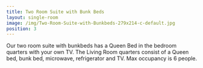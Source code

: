 ```yaml
---
title: Two Room Suite with Bunk Beds
layout: single-room
image: /img/Two-Room-Suite-with-Bunkbeds-279x214-c-default.jpg
position: 3
---
```

Our two room suite with bunkbeds has a Queen Bed in the bedroom quarters with your own TV. The Living Room quarters consist of a Queen bed, bunk bed, microwave, refrigerator and TV. Max occupancy is 6 people.